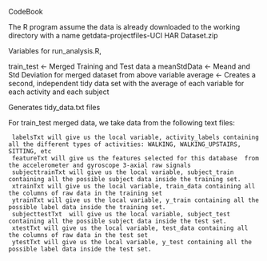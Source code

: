 CodeBook

The R program assume the data is already downloaded to the working directory with a name getdata-projectfiles-UCI HAR Dataset.zip

Variables for run_analysis.R,

train_test  <- Merged Training and Test data a
meanStdData <- Meand and Std Deviation for merged dataset from above variable
average <- Creates a second, independent tidy data set with the average of each variable for each activity and each subject

Generates tidy_data.txt files

For train_test merged data, we take data from the following text files:

     labelsTxt will give us the local variable, activity_labels containing all the different types of activities: WALKING, WALKING_UPSTAIRS, SITTING, etc
     featureTxt will give us the features selected for this database  from the accelerometer and gyroscope 3-axial raw signals
     subjecttrainTxt will give us the local variable, subject_train containing all the possible subject data inside the training set.
     xtrainTxt will give us the local variable, train_data containing all the columns of raw data in the training set
     ytrainTxt will give us the local variable, y_train containing all the possible label data inside the training set.
     subjecttestTxt  will give us the local variable, subject_test containing all the possible subject data inside the test set.
     xtestTxt will give us the local variable, test_data containing all the columns of raw data in the test set
     ytestTxt will give us the local variable, y_test containing all the possible label data inside the test set.
